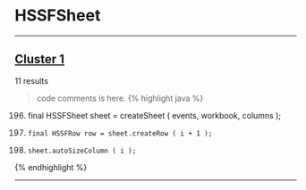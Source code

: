 # HSSFSheet

***

## [Cluster 1](./1)
11 results
> code comments is here.
{% highlight java %}
196. final HSSFSheet sheet = createSheet ( events, workbook, columns );
203.     final HSSFRow row = sheet.createRow ( i + 1 );
225.     sheet.autoSizeColumn ( i );
{% endhighlight %}

***

